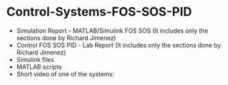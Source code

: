 # Control-Systems-FOS-SOS-PID

- Simulation Report - MATLAB/Simulink FOS SOS (It includes only the sections done by Richard Jimenez)
- Control FOS SOS PID - Lab Report (It includes only the sections done by Richard Jimenez)
- Simulink files
- MATLAB scripts
- Short video of one of the systems:
  
